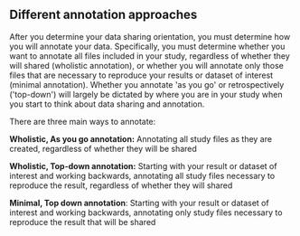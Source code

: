 
## Different annotation approaches

After you determine your data sharing orientation, you must determine how you will annotate your data. Specifically, you must determine whether you want to annotate all files included in your study, regardless of whether they will shared (wholistic annotation), or whether you will annotate only those files that are necessary to reproduce your results or dataset of interest (minimal annotation). Whether you annotate 'as you go' or retrospectively ('top-down') will largely be dictated by where you are in your study when you start to think about data sharing and annotation.

There are three main ways to annotate:

**Wholistic, As you go annotation:** Annotating all study files as they are created, regardless of whether they will be shared

**Wholistic, Top-down annotation:** Starting with your result or dataset of interest and working backwards, annotating all study files necessary to reproduce the result, regardless of whether they will shared

**Minimal, Top down annotation**: Starting with your result or dataset of interest and working backwards, annotating only study files necessary to reproduce the result that will be shared